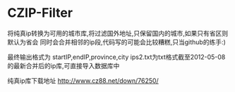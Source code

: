 CZIP-Filter
===========

将纯真ip转换为可用的城市库,将过滤国外地址,只保留国内的城市,如果只有省区则默认为省会
同时会合并相邻的ip段,代码写的可能会比较糟糕,只当github的练手:)

最终输出格式为 startIP,endIP,province,city
ips2.txt为txt格式截至2012-05-08的最新合并后的ip库,可直接导入数据库中

纯真ip库下载地址 http://www.cz88.net/down/76250/